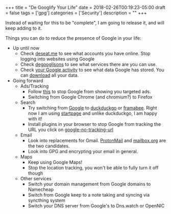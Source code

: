 +++
title = "De Googlify Your Life"
date = 2018-02-26T00:19:23-05:00
draft = false
tags = ['gpg']
categories = ['Security']
description = ""
+++

Instead of waiting for this to be "complete", I am going to release it, and will keep adding to it.

Things you can do to reduce the presence of Google in your life:

* Up until now
    * Check [deseat.me](https://www.deseat.me/) to see what accounts you have online. Stop logging into websites using Google
    * Check [degooglisons](https://degooglisons-internet.org/liste?l=en) to see what services there are you can use.
    * Check [your Google activity](https://myactivity.google.com/myactivity) to see what data Google has stored. You can [download](https://takeout.google.com/settings/takeout?pli=1) all your data.
* Going forward
    * Ads/Tracking
        * Follow [this](https://gadgets.ndtv.com/internet/features/how-to-stop-google-from-tracking-you-on-the-web-550286) to stop Google from showing you targeted ads. 
        * Switching from Google Chrome (and chromium?) to Firefox
    * Search
        * Try switching from [Google](https://google.com) to [duckduckgo](https://duckduckgo.com) or [framabee](https://framabee.org/). Right now I am using [startpage](https://www.startpage.com/) and unlike duckduckgo, I am happy with it!
        * Install plugins in your browser to stop Google from tracking the URL you click on [google-no-tracking-url](https://addons.mozilla.org/en-US/firefox/addon/google-no-tracking-url/)
    * Email
        * Look into replacements for Gmail. [ProtonMail](https://protonmail.com/) and [mailbox.org](https://mailbox.org/) are the two candidates. 
        * Look into GPG and encrypting your email in general.
    * Maps
        * Keep using Google Maps!
        * Stop the location tracking, you won't be able to fully turn it off though
    * Other services
        * Switch your domain management from Google domains to Namecheap
        * Switch from Google keep to a note taking and syncing via syncthing system
        * Switch your DNS server from Google's to Dns.watch or OpenNIC

